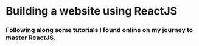
<h1> Building a website using ReactJS </h1>

<h3> Following along some tutorials I found online on my journey to master ReactJS. </h3>
